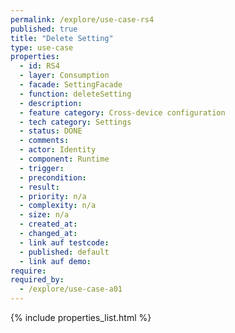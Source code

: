 ```yaml
---
permalink: /explore/use-case-rs4
published: true
title: "Delete Setting"
type: use-case
properties:
  - id: RS4
  - layer: Consumption
  - facade: SettingFacade
  - function: deleteSetting
  - description:
  - feature category: Cross-device configuration
  - tech category: Settings
  - status: DONE
  - comments:
  - actor: Identity
  - component: Runtime
  - trigger:
  - precondition:
  - result:
  - priority: n/a
  - complexity: n/a
  - size: n/a
  - created_at:
  - changed_at:
  - link auf testcode:
  - published: default
  - link auf demo:
require:
required_by:
  - /explore/use-case-a01
---
```

{% include properties_list.html %}
